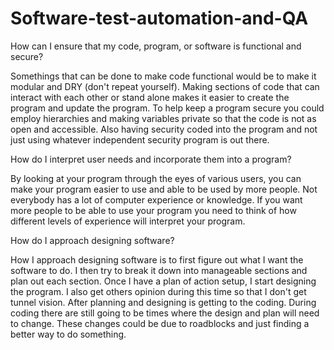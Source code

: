 # Software-test-automation-and-QA

How can I ensure that my code, program, or software is functional and secure?

Somethings that can be done to make code functional would be to make it modular and DRY (don't repeat yourself). Making sections of code that can interact with each other or stand alone makes it easier to create the program and update the program. To help keep a program secure you could employ hierarchies and making variables private so that the code is not as open and accessible. Also having security coded into the program and not just using whatever independent security program is out there.

How do I interpret user needs and incorporate them into a program?

By looking at your program through the eyes of various users, you can make your program easier to use and able to be used by more people. Not everybody has a lot of computer experience or knowledge. If you want more people to be able to use your program you need to think of how different levels of experience will interpret your program.

How do I approach designing software?

How I approach designing software is to first figure out what I want the software to do. I then try to break it down into manageable sections and plan out each section. Once I have a plan of action setup, I start designing the program. I also get others opinion during this time so that I don't get tunnel vision. After planning and designing is getting to the coding. During coding there are still going to be times where the design and plan will need to change. These changes could be due to roadblocks and just finding a better way to do something.
